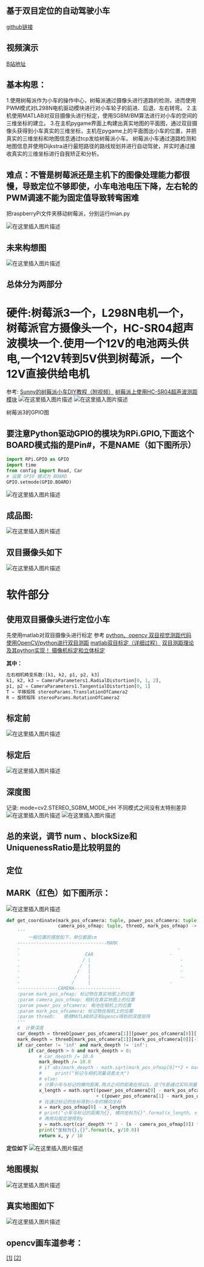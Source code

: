 ## 基于双目定位的自动驾驶小车
[github链接](https://github.com/XZHhengge/graduation_design)

##  视频演示
[B站地址](https://www.bilibili.com/video/BV1fv41187J7/)

##  基本构思：
1.使用树莓派作为小车的操作中心，树莓派通过摄像头进行道路的检测，进而使用PWM模式对L298N电机驱动模块进行对小车轮子的前进、后退、左右转弯。
2.主机使用MATLAB对双目摄像头进行标定，使用SGBM/BM算法进行对小车的空间的三维坐标的建立。
3.在主机pygame界面上构建出真实地图的平面图，通过双目摄像头获得到小车真实的三维坐标，主机在pygame上的平面图出小车的位置，并把真实的三维坐标和地图信息通过tcp发给树莓派小车。
树莓派小车通过道路检测和地图信息并使用Dijkstra进行最短路径的路线规划并进行自动驾驶，并实时通过接收真实的三维坐标进行自我矫正和分析。
## 难点：不管是树莓派还是主机下的图像处理能力都很慢，导致定位不够即使，小车电池电压下降，左右轮的PWM调速不能为固定值导致转弯困难



把raspberryPi文件夹移动树莓派，分别运行mian.py

![在这里插入图片描述](https://img-blog.csdnimg.cn/20210422192933826.png?x-oss-process=image/watermark,type_ZmFuZ3poZW5naGVpdGk,shadow_10,text_aHR0cHM6Ly9ibG9nLmNzZG4ubmV0L3FxXzQwOTY1MTc3,size_16,color_FFFFFF,t_70)


##  未来构想图
![在这里插入图片描述](https://img-blog.csdnimg.cn/20200922165719852.png?x-oss-process=image/watermark,type_ZmFuZ3poZW5naGVpdGk,shadow_10,text_aHR0cHM6Ly9ibG9nLmNzZG4ubmV0L3FxXzQwOTY1MTc3,size_16,color_FFFFFF,t_70#pic_center)
## 总体分为两部分
# 硬件:树莓派3一个，L298N电机一个，树莓派官方摄像头一个，HC-SR04超声波模块一个.使用一个12V的电池两头供电,一个12V转到5V供到树莓派，一个12V直接供给电机
参考:
[Sunny的树莓派小车DIY教程（附视频）](https://shumeipai.nxez.com/2015/11/08/raspberry-pi-car-diy-tutorials-by-sunny.html)
[树莓派上使用HC-SR04超声波测距模块](https://shumeipai.nxez.com/2019/01/02/hc-sr04-ultrasonic-ranging-module-on-raspberry-pi.html)
![在这里插入图片描述](https://img-blog.csdnimg.cn/20200929100412877.png#pic_center)
![在这里插入图片描述](https://img-blog.csdnimg.cn/20200929100436796.png#pic_center)


树莓派3的GPIO图
##  要注意Python驱动GPIO的模块为RPi.GPIO,下面这个BOARD模式指的是Pin#，不是NAME（如下图所示）
```python
import RPi.GPIO as GPIO
import time
from config import Road, Car
# 设置 GPIO 模式为 BOARD
GPIO.setmode(GPIO.BOARD)
```

![在这里插入图片描述](https://img-blog.csdnimg.cn/2020092217000072.png?x-oss-process=image/watermark,type_ZmFuZ3poZW5naGVpdGk,shadow_10,text_aHR0cHM6Ly9ibG9nLmNzZG4ubmV0L3FxXzQwOTY1MTc3,size_16,color_FFFFFF,t_70#pic_center)
##  成品图:
![在这里插入图片描述](https://img-blog.csdnimg.cn/20200922170717523.png?x-oss-process=image/watermark,type_ZmFuZ3poZW5naGVpdGk,shadow_10,text_aHR0cHM6Ly9ibG9nLmNzZG4ubmV0L3FxXzQwOTY1MTc3,size_16,color_FFFFFF,t_70#pic_center)
##  双目摄像头如下
![在这里插入图片描述](https://img-blog.csdnimg.cn/20210404192953419.png?x-oss-process=image/watermark,type_ZmFuZ3poZW5naGVpdGk,shadow_10,text_aHR0cHM6Ly9ibG9nLmNzZG4ubmV0L3FxXzQwOTY1MTc3,size_16,color_FFFFFF,t_70)

# 软件部分
##  使用双目摄像头进行定位小车
先使用matlab对双目摄像头进行标定
参考 
[python、opencv 双目视觉测距代码](https://blog.csdn.net/ilovestudy2/article/details/106340085?utm_medium=distribute.pc_aggpage_search_result.none-task-blog-2~all~first_rank_v2~rank_v25-2-106340085.nonecase&utm_term=%E5%8F%8C%E7%9B%AE%E8%A7%86%E8%A7%89%E6%B5%8Bpython%E5%AE%9E%E7%8E%B0)
[使用OpenCV/python进行双目测距](https://www.cnblogs.com/zhiyishou/p/5767592.html)
[matlab双目标定（详细过程）](https://blog.csdn.net/qq_38236355/article/details/89280633)
[双目测距理论及其python实现！
](https://blog.csdn.net/dulingwen/article/details/98071584?utm_medium=distribute.pc_relevant.none-task-blog-BlogCommendFromMachineLearnPai2-1.channel_param&depth_1-utm_source=distribute.pc_relevant.none-task-blog-BlogCommendFromMachineLearnPai2-1.channel_param)
[摄像机标定和立体标定](https://blog.csdn.net/sunanger_wang/article/details/7744025)

**其中：**

```python
左右相机畸变系数:[k1, k2, p1, p2, k3] 
k1, k2, k3 = CameraParameters1.RadialDistortion[0, 1, 2], 
p1, p2 = CameraParameters1.TangentialDistortion[0, 1]
T = 平移矩阵 stereoParams.TranslationOfCamera2
R = 旋转矩阵 stereoParams.RotationOfCamera2
```
##  标定前
![在这里插入图片描述](https://img-blog.csdnimg.cn/20200922190326461.png?x-oss-process=image/watermark,type_ZmFuZ3poZW5naGVpdGk,shadow_10,text_aHR0cHM6Ly9ibG9nLmNzZG4ubmV0L3FxXzQwOTY1MTc3,size_16,color_FFFFFF,t_70#pic_center)
##  标定后
![在这里插入图片描述](https://img-blog.csdnimg.cn/20200922190427696.png?x-oss-process=image/watermark,type_ZmFuZ3poZW5naGVpdGk,shadow_10,text_aHR0cHM6Ly9ibG9nLmNzZG4ubmV0L3FxXzQwOTY1MTc3,size_16,color_FFFFFF,t_70#pic_center)
##  深度图
记录:
mode=cv2.STEREO_SGBM_MODE_HH 不同模式之间没有太特别差异
![在这里插入图片描述](https://img-blog.csdnimg.cn/20200923110336448.png?x-oss-process=image/watermark,type_ZmFuZ3poZW5naGVpdGk,shadow_10,text_aHR0cHM6Ly9ibG9nLmNzZG4ubmV0L3FxXzQwOTY1MTc3,size_16,color_FFFFFF,t_70#pic_center)
![在这里插入图片描述](https://img-blog.csdnimg.cn/20200923110409388.png?x-oss-process=image/watermark,type_ZmFuZ3poZW5naGVpdGk,shadow_10,text_aHR0cHM6Ly9ibG9nLmNzZG4ubmV0L3FxXzQwOTY1MTc3,size_16,color_FFFFFF,t_70#pic_center)
##  总的来说，调节 num 、blockSize和UniquenessRatio是比较明显的

##  定位
##  MARK（红色）如下图所示：

![在这里插入图片描述](https://img-blog.csdnimg.cn/20210404192758299.png?x-oss-process=image/watermark,type_ZmFuZ3poZW5naGVpdGk,shadow_10,text_aHR0cHM6Ly9ibG9nLmNzZG4ubmV0L3FxXzQwOTY1MTc3,size_16,color_FFFFFF,t_70)


```python
def get_coordinate(mark_pos_ofcamera: tuple, power_pos_ofcamera: tuple,
                   camera_pos_ofmap: tuple, threeD, mark_pos_ofmap) -> tuple:
    '''
        一般位置的摆放如下，单位都是cm
    ---------------------------------MARK
    -                                                          -
    -                        CAR     					    -
    -                       / |         						-
    -                      /  |         						-
    -                     /   |         						-
    -                    /    |         						-
    -                   /     |        					    -
    ---------------CAMERA-----------------
    :param mark_pos_ofmap: 标记物在真实地图上的位置
    :param camera_pos_ofmap: 相机在真实地图上的位置
    :param power_pos_ofcamera: 电池在相机上的位置
    :param mark_pos_ofcamera: 标记物在相机上的位置
    :param threeD:   使用MATLAB矫正和opencv得到的深度矩阵
    '''
    #  计算深度
    car_deepth = threeD[power_pos_ofcamera[1]][power_pos_ofcamera[0]][-1]
    mark_deepth = threeD[mark_pos_ofcamera[1]][mark_pos_ofcamera[0]][-1]
    if car_center != 'inf' and mark_deepth != 'inf':
        if car_deepth > 0 and mark_deepth > 0:
            # car_deepth /= 10.0
            mark_deepth /= 10.0
            # if abs(mark_deepth - math.sqrt(mark_pos_ofmap[0]**2 + mark_pos_ofmap[1] ** 2)) > 50:
            #     print("标记与相机测量误差太大")
            # else:
            # 计算小车与标记的横向距离,两点之间的距离在除以5，这个5是通过实际测量和图像点计算出来的
            x_length = math.sqrt((power_pos_ofcamera[0] - mark_pos_ofcamera[0]) ** 2
                                 + ((power_pos_ofcamera[1] - mark_pos_ofcamera[1]) ** 2)) / 5.0
            # 在通过标记的坐标得到小车的横向坐标
            x = mark_pos_ofmap[0] - x_length
            # print("小车与标记的距离为{}, 横向坐标为{}".format(x_length, x))
            # 再用勾股定理得到y
            y = math.sqrt(car_deepth ** 2 - (x - camera_pos_ofmap[0]) ** 2)
            print("坐标为{},{}".format(x, y/10.0))
            return x, y / 10
```
**定位如下**
![在这里插入图片描述](https://img-blog.csdnimg.cn/2020092619254525.png?x-oss-process=image/watermark,type_ZmFuZ3poZW5naGVpdGk,shadow_10,text_aHR0cHM6Ly9ibG9nLmNzZG4ubmV0L3FxXzQwOTY1MTc3,size_16,color_FFFFFF,t_70#pic_center)
##  地图模拟
![在这里插入图片描述](https://img-blog.csdnimg.cn/20201014095217807.png?x-oss-process=image/watermark,type_ZmFuZ3poZW5naGVpdGk,shadow_10,text_aHR0cHM6Ly9ibG9nLmNzZG4ubmV0L3FxXzQwOTY1MTc3,size_16,color_FFFFFF,t_70#pic_center)
##  真实地图如下
![在这里插入图片描述](https://img-blog.csdnimg.cn/20210404193056935.png?x-oss-process=image/watermark,type_ZmFuZ3poZW5naGVpdGk,shadow_10,text_aHR0cHM6Ly9ibG9nLmNzZG4ubmV0L3FxXzQwOTY1MTc3,size_16,color_FFFFFF,t_70)
## opencv画车道参考：
[[1]](http://codec.wang/#/opencv/basic/challenge-03-lane-road-detection)
[[2]](https://github.com/Sentdex/pygta5/blob/master/Tutorial%20Codes/Part%201-7/part-5-line-finding.py)


